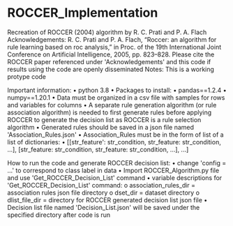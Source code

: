 # ROCCER_Implementation

Recreation of ROCCER (2004) algorithm by R. C. Prati and P. A. Flach
Acknowledgements: R. C. Prati and P. A. Flach, “Roccer: an algorithm for rule learning based on roc analysis,” in Proc. of the 19th International Joint Conference on Artificial Intelligence, 2005, pp. 823–828.
Please cite the ROCCER paper referenced under 'Acknowledgements' and this code if results using the code are openly disseminated
Notes: This is a working protype code

Important information:
•	python 3.8
•	Packages to install:
•	pandas==1.2.4
•	numpy==1.20.1
•	Data must be organized in a csv file with samples for rows and variables for columns
•	A separate rule generation algorithm (or rule association algorithm) is needed to first generate rules before applying ROCCER to generate the decision list as ROCCER is a rule selection algorithm
•	Generated rules should be saved in a json file named 'Association_Rules.json'
•	Association_Rules must be in the form of list of a list of dictionaries:
•	[[str_feature': str_condition, str_feature: str_condition, ...], [str_feature: str_condition, str_feature: str_condition, ...], ...]


How to run the code and generate ROCCER decision list:
•	change 'config = ...' to correspond to class label in data
•	Import ROCCER_Algorithm.py file and use 'Get_ROCCER_Decision_List' command
•	variable descriptions for 'Get_ROCCER_Decision_List' command:
o	association_rules_dir = association rules json file directory
o	dset_dir = dataset directory
o	dlist_file_dir = directory for ROCCER generated decision list json file
•	Decision list file named 'Decision_List.json' will be saved under the specified directory after code is run

